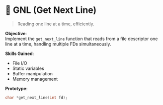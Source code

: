 # 📘 GNL (Get Next Line)

> Reading one line at a time, efficiently.

**Objective**:  
Implement the `get_next_line` function that reads from a file descriptor one line at a time, handling multiple FDs simultaneously.

**Skills Gained**:
- File I/O
- Static variables
- Buffer manipulation
- Memory management

**Prototype**:
```c
char *get_next_line(int fd);
